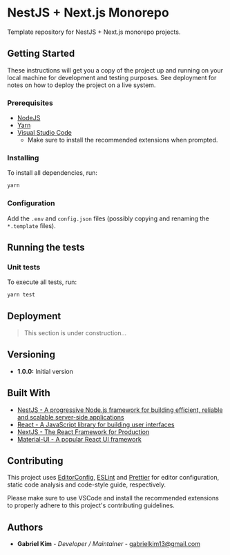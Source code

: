 # NestJS + Next.js Monorepo

Template repository for NestJS + Next.js monorepo projects.

## Getting Started

These instructions will get you a copy of the project up and running on your local machine for development and testing purposes. See deployment for notes on how to deploy the project on a live system.

### Prerequisites

- [NodeJS](https://nodejs.org/)
- [Yarn](https://yarnpkg.com/)
- [Visual Studio Code](https://code.visualstudio.com/)
  - Make sure to install the recommended extensions when prompted.

### Installing

To install all dependencies, run:

```bash
yarn
```

### Configuration

Add the `.env` and `config.json` files (possibly copying and renaming the `*.template` files).

## Running the tests

### Unit tests

To execute all tests, run:

```bash
yarn test
```

## Deployment

> This section is under construction...

## Versioning

- **1.0.0:** Initial version

## Built With

- [NestJS - A progressive Node.js framework for building efficient, reliable and scalable server-side applications](https://nestjs.com/)
- [React - A JavaScript library for building user interfaces](https://reactjs.org/)
- [NextJS - The React Framework for Production](https://nextjs.org/)
- [Material-UI - A popular React UI framework](https://material-ui.com/)

## Contributing

This project uses [EditorConfig](https://editorconfig.org/), [ESLint](https://eslint.org/) and [Prettier](https://prettier.io/) for editor configuration, static code analysis and code-style guide, respectively.

Please make sure to use VSCode and install the recommended extensions to properly adhere to this project's contributing guidelines.

## Authors

- **Gabriel Kim** - *Developer / Maintainer* - [gabrielkim13@gmail.com]()
